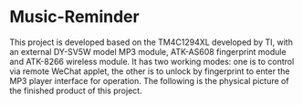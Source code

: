 # Music-Reminder
This project is developed based on the TM4C1294XL developed by TI, with an external DY-SV5W model MP3 module, ATK-AS608 fingerprint module and ATK-8266 wireless module. It has two working modes: one is to control via remote WeChat applet, the other is to unlock by fingerprint to enter the MP3 player interface for operation. The following is the physical picture of the finished product of this project.
